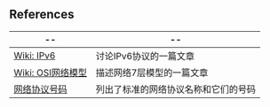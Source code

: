 ## References

-- | --
-- | --
[Wiki: IPv6](https://en.wikipedia.org/wiki/IPv6) | 讨论IPv6协议的一篇文章
[Wiki: OSI网络模型](https://en.wikipedia.org/wiki/OSI_model) | 描述网络7层模型的一篇文章
[网络协议号码](http://www.iana.org/assignments/protocol-numbers/protocol-numbers.xml) | 列出了标准的网络协议名称和它们的号码
